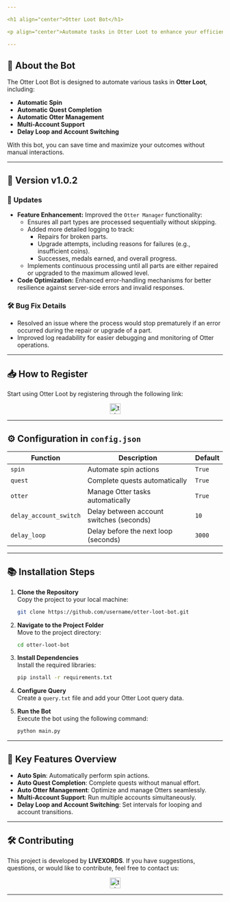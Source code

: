 ```yaml
---

<h1 align="center">Otter Loot Bot</h1>

<p align="center">Automate tasks in Otter Loot to enhance your efficiency and maximize your results!</p>

---
```


## 🚀 **About the Bot**

The Otter Loot Bot is designed to automate various tasks in **Otter Loot**, including:

- **Automatic Spin**
- **Automatic Quest Completion**
- **Automatic Otter Management**
- **Multi-Account Support**
- **Delay Loop and Account Switching**

With this bot, you can save time and maximize your outcomes without manual interactions.

---

## 🌟 **Version v1.0.2**

### 🔄 **Updates**
- **Feature Enhancement:** Improved the `Otter Manager` functionality:
  - Ensures all part types are processed sequentially without skipping.
  - Added more detailed logging to track:
    - Repairs for broken parts.
    - Upgrade attempts, including reasons for failures (e.g., insufficient coins).
    - Successes, medals earned, and overall progress.
  - Implements continuous processing until all parts are either repaired or upgraded to the maximum allowed level.
- **Code Optimization:** Enhanced error-handling mechanisms for better resilience against server-side errors and invalid responses.

### 🛠️ **Bug Fix Details**
- Resolved an issue where the process would stop prematurely if an error occurred during the repair or upgrade of a part.
- Improved log readability for easier debugging and monitoring of Otter operations.

---

## 📥 **How to Register**

Start using Otter Loot by registering through the following link:

<div align="center">
  <a href="https://t.me/otterlootbot?start=ref_6777e44f0fcc137ad0987ea9" target="_blank">
    <img src="https://img.shields.io/static/v1?message=OtterLoot&logo=telegram&label=&color=2CA5E0&logoColor=white&labelColor=&style=for-the-badge" height="25" alt="telegram logo" />
  </a>
</div>

---

## ⚙️ **Configuration in `config.json`**

| **Function**           | **Description**                          | **Default** |
| ---------------------- | ---------------------------------------- | ----------- |
| `spin`                 | Automate spin actions                    | `True`      |
| `quest`                | Complete quests automatically            | `True`      |
| `otter`                | Manage Otter tasks automatically         | `True`      |
| `delay_account_switch` | Delay between account switches (seconds) | `10`        |
| `delay_loop`           | Delay before the next loop (seconds)     | `3000`      |

---

## 📚 **Installation Steps**

1. **Clone the Repository**  
   Copy the project to your local machine:

   ```bash
   git clone https://github.com/username/otter-loot-bot.git
   ```

2. **Navigate to the Project Folder**  
   Move to the project directory:

   ```bash
   cd otter-loot-bot
   ```

3. **Install Dependencies**  
   Install the required libraries:

   ```bash
   pip install -r requirements.txt
   ```

4. **Configure Query**  
   Create a `query.txt` file and add your Otter Loot query data.

5. **Run the Bot**  
   Execute the bot using the following command:

   ```bash
   python main.py
   ```

---

## 🚀 **Key Features Overview**

- **Auto Spin**: Automatically perform spin actions.
- **Auto Quest Completion**: Complete quests without manual effort.
- **Auto Otter Management**: Optimize and manage Otters seamlessly.
- **Multi-Account Support**: Run multiple accounts simultaneously.
- **Delay Loop and Account Switching**: Set intervals for looping and account transitions.

---

## 🛠️ **Contributing**

This project is developed by **LIVEXORDS**. If you have suggestions, questions, or would like to contribute, feel free to contact us:

<div align="center">
  <a href="https://t.me/livexordsscript" target="_blank">
    <img src="https://img.shields.io/static/v1?message=LIVEXORDS&logo=telegram&label=&color=2CA5E0&logoColor=white&labelColor=&style=for-the-badge" height="25" alt="telegram logo" />
  </a>
</div>

---
